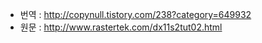 
+ 번역 : http://copynull.tistory.com/238?category=649932
+ 원문 : http://www.rastertek.com/dx11s2tut02.html

